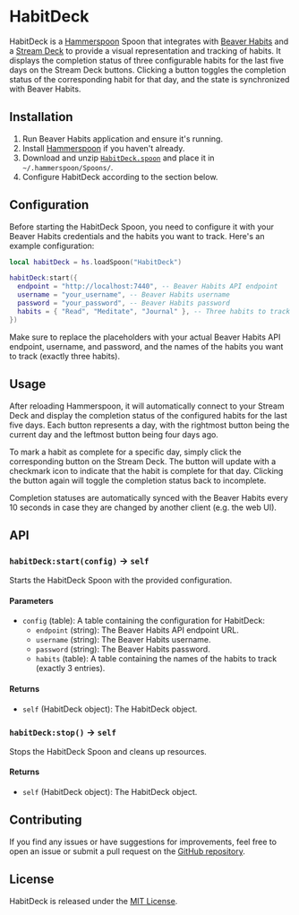 # HabitDeck

HabitDeck is a [Hammerspoon](https://www.hammerspoon.org/) Spoon that integrates with [Beaver Habits](https://github.com/daya0576/beaverhabits) and a [Stream Deck](https://www.elgato.com/ww/en/p/stream-deck-mk2-black) to provide a visual representation and tracking of habits. It displays the completion status of three configurable habits for the last five days on the Stream Deck buttons. Clicking a button toggles the completion status of the corresponding habit for that day, and the state is synchronized with Beaver Habits.

## Installation

1. Run Beaver Habits application and ensure it's running.
2. Install [Hammerspoon](https://www.hammerspoon.org/) if you haven't already.
3. Download and unzip [`HabitDeck.spoon`](https://github.com/nov1n/HabitDeck/raw/refs/heads/main/Spoons/HabitDeck.spoon.zip) and place it in `~/.hammerspoon/Spoons/`.
4. Configure HabitDeck according to the section below.

## Configuration

Before starting the HabitDeck Spoon, you need to configure it with your Beaver Habits credentials and the habits you want to track. Here's an example configuration:

```lua
local habitDeck = hs.loadSpoon("HabitDeck")

habitDeck:start({
  endpoint = "http://localhost:7440", -- Beaver Habits API endpoint
  username = "your_username", -- Beaver Habits username
  password = "your_password", -- Beaver Habits password
  habits = { "Read", "Meditate", "Journal" }, -- Three habits to track
})
```

Make sure to replace the placeholders with your actual Beaver Habits API endpoint, username, and password, and the names of the habits you want to track (exactly three habits).

## Usage

After reloading Hammerspoon, it will automatically connect to your Stream Deck and display the completion status of the configured habits for the last five days. Each button represents a day, with the rightmost button being the current day and the leftmost button being four days ago.

To mark a habit as complete for a specific day, simply click the corresponding button on the Stream Deck. The button will update with a checkmark icon to indicate that the habit is complete for that day. Clicking the button again will toggle the completion status back to incomplete.

Completion statuses are automatically synced with the Beaver Habits every 10 seconds in case they are changed by another client (e.g. the web UI).

## API

### `habitDeck:start(config)` → `self`

Starts the HabitDeck Spoon with the provided configuration.

#### Parameters

- `config` (table): A table containing the configuration for HabitDeck:
  - `endpoint` (string): The Beaver Habits API endpoint URL.
  - `username` (string): The Beaver Habits username.
  - `password` (string): The Beaver Habits password.
  - `habits` (table): A table containing the names of the habits to track (exactly 3 entries).

#### Returns

- `self` (HabitDeck object): The HabitDeck object.

### `habitDeck:stop()` → `self`

Stops the HabitDeck Spoon and cleans up resources.

#### Returns

- `self` (HabitDeck object): The HabitDeck object.

## Contributing

If you find any issues or have suggestions for improvements, feel free to open an issue or submit a pull request on the [GitHub repository](https://github.com/nov1n/HabitDeck/issues).

## License

HabitDeck is released under the [MIT License](https://opensource.org/licenses/MIT).
